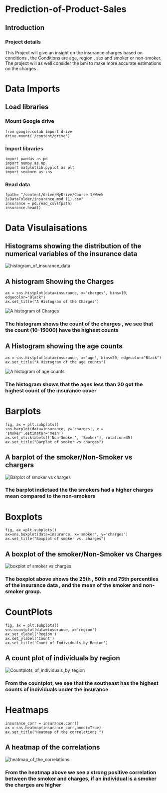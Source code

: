 # Prediction-of-Product-Sales
## Introduction
### Project details
This Project will give an insight on the insurance charges based on conditions , 
the Conditions are age, region , sex  and smoker or non-smoker. The project will as well consider the bmi to make more accurate estimations on the charges .

# Data Imports
## Load libraries
### Mount Google drive
```
from google.colab import drive
drive.mount('/content/drive')
```
### Import libraries
```
import pandas as pd
import numpy as np
import matplotlib.pyplot as plt
import seaborn as sns
```
### Read data
```
fpath= "/content/drive/MyDrive/Course 1/Week 3/DataFolder/insurance_mod (1).csv"
insurance = pd.read_csv(fpath)
insurance.head()
```

# Data Visulaisations
## Histograms showing the distribution of the numerical variables of the insurance data

![histogram_of_insurance_data](https://github.com/othinAbbey/Prediction-of-Product-Sales/assets/117769358/f872d8e1-8eaa-4527-a875-7e07f250de61)

##  A histogram Showing the Charges
```
ax = sns.histplot(data=insurance, x='charges', bins=10, edgecolor="Black")
ax.set_title("A Histogram of the Charges")
```
![A histogram of Charges](https://github.com/othinAbbey/Prediction-of-Product-Sales/assets/117769358/4d0468dc-a0bf-4eb1-b7bc-8a56f8f25484)
### The histogram shows the count of the charges , we see that the count (10-15000) have the highest counts

##  A Histogram showing the age counts 
```
ax = sns.histplot(data=insurance, x='age', bins=20, edgecolor="Black")
ax.set_title("A Histogram of the age counts")
```
![A histogram of age counts](https://github.com/othinAbbey/Prediction-of-Product-Sales/assets/117769358/5ed055e4-a277-4901-8a5b-5a8b23d07d36)
 ### The histogram shows that the ages less than 20 got the highest count of the insurance cover

# Barplots
```
fig, ax = plt.subplots()
sns.barplot(data=insurance, y='charges', x = 'smoker',estimator='mean')
ax.set_xticklabels(['Non-Smoker', 'Smoker'], rotation=45)
ax.set_title("Barplot of smoker vs charges")
```
## A barplot of the smoker/Non-Smoker vs chargers
![Barplot of smoker vs charges](https://github.com/othinAbbey/Prediction-of-Product-Sales/assets/117769358/c128f69f-9337-4166-b596-2ebf14a2a14a)
### The barplot indictaed the the smokers had a higher charges mean compared to the non-smokers

# Boxplots
```
fig, ax =plt.subplots()
ax=sns.boxplot(data=insurance, x='smoker', y='charges')
ax.set_title("Boxplot of smoker vs. charges")
```
## A boxplot of the smoker/Non-Smoker vs Charges
![boxplot of smoker vs charges](https://github.com/othinAbbey/Prediction-of-Product-Sales/assets/117769358/22ad99e8-ea95-47c1-9c60-d8757770ab39)
###  The boxplot above shows the 25th , 50th and 75th percentiles of the insurance data , and the mean of the smoker and non-smoker group.

# CountPlots
```
fig, ax = plt.subplots()
sns.countplot(data=insurance, x='region')
ax.set_xlabel('Region')
ax.set_ylabel('Count')
ax.set_title('Count of Individuals by Region')
```
##  A count plot of individuals by region

![Countplots_of_individuals_by_region](https://github.com/othinAbbey/Prediction-of-Product-Sales/assets/117769358/7204b7b8-a8a6-40d4-b3bb-9799846ab7f7)
 ### From the countplot, we see that the southeast has the highest counts of individuals under the insurance

# Heatmaps
```
insurance_corr = insurance.corr()
ax = sns.heatmap(insurance_corr,annot=True)
ax.set_title("Heatmap of the correlations ")
```
## A heatmap of the correlations 
![heatmap_of_the_correlations](https://github.com/othinAbbey/Prediction-of-Product-Sales/assets/117769358/67619d24-b541-4f41-8e56-29a8c7dcb5fe)

### From the heatmap above we see a strong positive correlation between the smoker and charges, if an individual is a smoker the charges are higher

